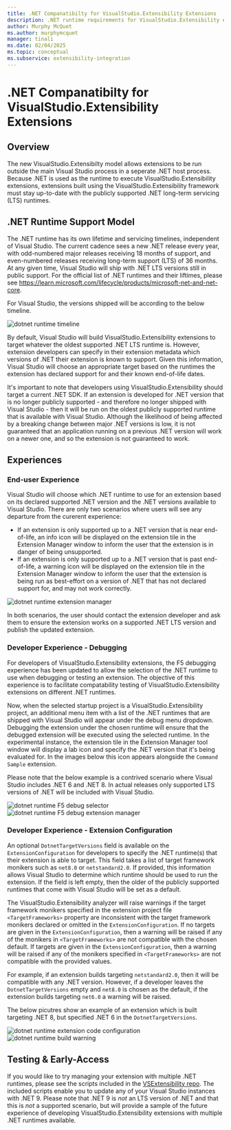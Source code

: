 ```yaml
---
title: .NET Companatibilty for VisualStudio.Extensibility Extensions
description: .NET runtime requirements for VisualStudio.Extensibility extensions
author: Murphy McQuet
ms.author: murphymcquet
manager: tinali
ms.date: 02/04/2025
ms.topic: conceptual
ms.subservice: extensibility-integration
---
```

# .NET Companatibilty for VisualStudio.Extensibility Extensions

## Overview

The new VisualStudio.Extensibilty model allows extensions to be run outside the main Visual Studio process in a seperate .NET host process. Because .NET is used as the runtime to execute VisualStudio.Extensibility extensions, extensions built using the VisualStudio.Extensibility framework must stay up-to-date with the publicly supported .NET long-term servicing (LTS) runtimes.

## .NET Runtime Support Model

The .NET runtime has its own lifetime and servicing timelines, independent of Visual Studio. The current cadence sees a new .NET release every year, with odd-numbered major releases receiving 18 months of support, and even-numbered releases receiving long-term support (LTS) of 36 months. At any given time, Visual Studio will ship with .NET LTS versions still in public support. For the official list of .NET runtimes and their liftimes, please see https://learn.microsoft.com/lifecycle/products/microsoft-net-and-net-core.

For Visual Studio, the versions shipped will be according to the below timeline.

![dotnet runtime timeline](../media/vs-dotnet-timeline.png ".NET runtime timeline")

By default, Visual Studio will build VisualStudio.Extensibility extensions to target whatever the oldest supported .NET LTS runtime is. However, extension developers can specify in their extension metadata which versions of .NET their extension is known to support. Given this information, Visual Studio will choose an appropriate target based on the runtimes the extension has declared support for and their known end-of-life dates.

It's important to note that developers using VisualStudio.Extensibility should target a current .NET SDK. If an extension is developed for .NET version that is no longer publicly supported - and therefore no longer shipped with Visual Studio - then it will be run on the oldest publicly supported runtime that is available with Visual Studio. Although the likelihood of being affected by a breaking change between major .NET versions is low, it is not guaranteed that an application running on a previous .NET version will work on a newer one, and so the extension is not guaranteed to work.

## Experiences

### End-user Experience

Visual Studio will choose which .NET runtime to use for an extension based on its declared supported .NET version and the .NET versions available to Visual Studio. There are only two scenarios where users will see any departure from the curerent experience:

* If an extension is only supported up to a .NET version that is near end-of-life, an info icon will be displayed on the extension tile in the Extension Manager window to inform the user that the extension is in danger of being unsupported.
* If an extension is only supported up to a .NET version that is past end-of-life, a warning icon will be displayed on the extension tile in the Extension Manager window to inform the user that the extension is being run as best-effort on a version of .NET that has not declared support for, and may not work correctly.

![dotnet runtime extension manager](../media/installed-extensions-extensionManager.png "extensions with different .NET runtime configurations")

In both scenarios, the user should contact the extension developer and ask them to ensure the extension works on a supported .NET LTS version and publish the updated extension.

### Developer Experience - Debugging

For developers of VisualStudio.Extensibility extensions, the F5 debugging experience has been updated to allow the selection of the .NET runtime to use when debugging or testing an extension. The objective of this experience is to facilitate compatability testing of VisualStudio.Extensibility extensions on different .NET runtimes.

Now, when the selected startup project is a VisualStudio.Extensibility project, an additional menu item with a list of the .NET runtimes that are shipped with Visual Studio will appear under the debug menu dropdown. Debugging the extension under the chosen runtime will ensure that the debugged extension will be executed using the selected runtime. In the experimental instance, the extension tile in the Extension Manager tool window will display a lab icon and specify the .NET version that it's being evaluated for. In the images below this icon appears alongside the `Command Sample` extension.

Please note that the below example is a contrived scenario where Visual Studio includes .NET 6 and .NET 8. In actual releases only supported LTS versions of .NET will be included with Visual Studio.

![dotnet runtime F5 debug selector](../media/f5-runtime-target.png "Setting F5 Debug runtime target")
![dotnet runtime F5 debug extension manager](../media/f5-extensionManager-toolwindow.png "Extension Manager during F5 debug")

### Developer Experience - Extension Configuration

An optional `DotnetTargetVersions` field is available on the `ExtensionConfiguration` for developers to specify the .NET runtime(s) that their extension is able to target. This field takes a list of target framework monikers such as `net8.0` or `netstandard2.0`. If provided, this information allows Visual Studio to determine which runtime should be used to run the extension. If the field is left empty, then the older of the publicly supported runtimes that come with Visual Studio will be set as a default.

The VisualStudio.Extensibility analyzer will raise warnings if the target framework monikers specified in the extension project file `<TargetFrameworks>` property are inconsistent with the target framework monikers declared or omitted in the `ExtensionConfiguration`. If no targets are given in the `ExtensionConfiguration`, then a warning will be raised if any of the monikers in `<TargetFrameworks>` are not compatible with the chosen default. If targets are given in the `ExtensionConfiguration`, then a warning will be raised if any of the monikers specified in `<TargetFrameworks>` are not compatible with the provided values.

For example, if an extension builds targeting `netstandard2.0`, then it will be compatible with any .NET version. However, if a developer leaves the `DotnetTargetVersions` empty and `net8.0` is chosen as the default, if the extension builds targeting `net6.0` a warning will be raised.

The below picutres show an example of an extension which is built targeting .NET 8, but specified .NET 6 in the `DotnetTargetVersions`.

![dotnet runtime extension code configuration](../media/extension-configuration.png "Extension code configured to run on .NET 6")
![dotnet runtime build warning](../media/invalid-extension-configuration-warning.png "Build warning for extension where the target .NET runtime is out of support")

## Testing & Early-Access

If you would like to try managing your extension with multiple .NET runtimes, please see the scripts included in the [VSExtensibility repo](https://github.com/microsoft/VSExtensibility/tree/main/New_Extensibility_Model). The included scripts enable you to update any of your Visual Studio instances with .NET 9. Please note that .NET 9 is *not* an LTS version of .NET and that this is *not* a supported scenario, but will provide a sample of the future experience of developing VisualStudio.Extensibility extensions with multiple .NET runtimes available.
